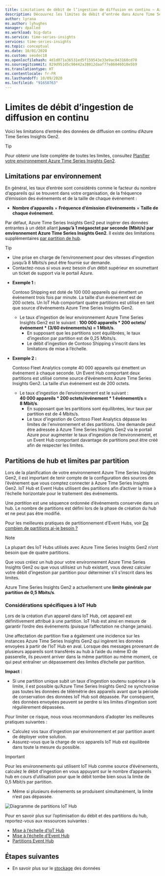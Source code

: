 ```yaml
---
title: Limitations de débit de l’ingestion de diffusion en continu – Azure Time Series Insights Gen2 | Microsoft Docs
description: Découvrez les limites de débit d’entrée dans Azure Time Series Insights Gen2.
author: lyrana
ms.author: lyhughes
manager: dpalled
ms.workload: big-data
ms.service: time-series-insights
services: time-series-insights
ms.topic: conceptual
ms.date: 10/01/2020
ms.custom: seodec18
ms.openlocfilehash: 4d1d071a36531ed5f159543e33e9ac043160cd70
ms.sourcegitcommit: 829d951d5c90442a38012daaf77e86046018e5b9
ms.translationtype: HT
ms.contentlocale: fr-FR
ms.lasthandoff: 10/09/2020
ms.locfileid: "91650763"
---
```

# <a name="streaming-ingestion-throughput-limits"></a>Limites de débit d’ingestion de diffusion en continu

Voici les limitations d’entrée des données de diffusion en continu d’Azure Time Series Insights Gen2.

> [!TIP]
> Pour obtenir une liste complète de toutes les limites, consultez [Planifier votre environnement Azure Time Series Insights Gen2](https://docs.microsoft.com/azure/time-series-insights/time-series-insights-update-plan#review-preview-limits).

## <a name="per-environment-limitations"></a>Limitations par environnement

En général, les taux d’entrée sont considérés comme le facteur du nombre d’appareils qui se trouvent dans votre organisation, de la fréquence d’émission des événements et de la taille de chaque événement :

* **Nombre d’appareils** × **Fréquence d’émission d’événements** × **Taille de chaque événement**.

Par défaut, Azure Time Series Insights Gen2 peut ingérer des données entrantes à un débit allant **jusqu’à 1 mégaoctet par seconde (Mbit/s) par environnement Azure Time Series Insights Gen2**. Il existe des limitations supplémentaires [par partition de hub](./concepts-streaming-ingress-throughput-limits.md#hub-partitions-and-per-partition-limits).

> [!TIP]
>
> * Une prise en charge de l’environnement pour des vitesses d’ingestion jusqu’à 8 Mbits/s peut être fournie sur demande.
> * Contactez-nous si vous avez besoin d’un débit supérieur en soumettant un ticket de support via le portail Azure.

* **Exemple 1 :**

    Contoso Shipping est doté de 100 000 appareils qui émettent un événement trois fois par minute. La taille d’un événement est de 200 octets. Un IoT Hub comportant quatre partitions est utilisé en tant que source d’événements Azure Time Series Insights Gen2.

  * Le taux d’ingestion de leur environnement Azure Time Series Insights Gen2 est le suivant : **100 000 appareils * 200 octets/événement * (3/60 événements/s) = 1 Mbit/s**.
    * En supposant que les partitions sont équilibrées, le taux d’ingestion par partition est de 0,25 Mbits/s.
    * Le débit d’ingestion de Contoso Shipping s’inscrit dans les limitations de mise à l’échelle.

* **Exemple 2 :**

    Contoso Fleet Analytics compte 40 000 appareils qui émettent un événement à chaque seconde. Un Event Hub comportant deux partitions est utilisé comme source d’événements Azure Time Series Insights Gen2. La taille d’un événement est de 200 octets.

  * Le taux d’ingestion de l’environnement est le suivant : **40 000 appareils * 200 octets/événement * 1 événement/s = 8 Mbit/s**.
    * En supposant que les partitions sont équilibrées, leur taux par partition est de 4 Mbits/s.
    * Le taux d'ingestion de Contoso Fleet Analytics dépasse les limites de l'environnement et des partitions. Une demande peut être adressée à Azure Time Series Insights Gen2 via le portail Azure pour augmenter le taux d’ingestion de l’environnement, et un Event Hub comportant davantage de partitions peut être créé afin de respecter les limites.

## <a name="hub-partitions-and-per-partition-limits"></a>Partitions de hub et limites par partition

Lors de la planification de votre environnement Azure Time Series Insights Gen2, il est important de tenir compte de la configuration des sources de l’événement que vous comptez connecter à Azure Time Series Insights Gen2. IoT Hub et Event Hubs utilisent des partitions afin d’activer la mise à l’échelle horizontale pour le traitement des événements.

Une *partition* est une séquence ordonnée d’événements conservée dans un hub. Le nombre de partitions est défini lors de la phase de création du hub et ne peut pas être modifié.

Pour les meilleures pratiques de partitionnement d’Event Hubs, voir [De combien de partitions ai-je besoin ?](https://docs.microsoft.com/azure/event-hubs/event-hubs-faq#how-many-partitions-do-i-need)

> [!NOTE]
> La plupart des IoT Hubs utilisés avec Azure Time Series Insights Gen2 n’ont besoin que de quatre partitions.

Que vous créiez un hub pour votre environnement Azure Time Series Insights Gen2 ou que vous utilisiez un hub existant, vous devez calculer votre débit d’ingestion par partition pour déterminer s’il s’inscrit dans les limites.

Azure Time Series Insights Gen2 a actuellement une **limite générale par partition de 0,5 Mbits/s**.

### <a name="iot-hub-specific-considerations"></a>Considérations spécifiques à IoT Hub

Lors de la création d’un appareil dans IoT Hub, cet appareil est définitivement attribué à une partition. IoT Hub est ainsi en mesure de garantir l’ordre des événements (puisque l’affectation ne change jamais).

Une affectation de partition fixe a également une incidence sur les instances Azure Time Series Insights Gen2 qui ingèrent les données envoyées à partir de l’IoT Hub en aval. Lorsque des messages provenant de plusieurs appareils sont transférés au hub à l’aide du même ID de passerelle, ils peuvent arriver dans la même partition au même moment, ce qui peut entraîner un dépassement des limites d’échelle par partition.

**Impact** :

* Si une partition unique subit un taux d’ingestion soutenu supérieur à la limite, il est possible qu’Azure Time Series Insights Gen2 ne synchronise pas toutes les données de télémétrie des appareils avant que la période de conservation des données IoT Hub soit dépassée. Par conséquent, des données envoyées peuvent se perdre si les limites d’ingestion sont régulièrement dépassées.

Pour limiter ce risque, nous vous recommandons d’adopter les meilleures pratiques suivantes :

* Calculez vos taux d’ingestion par environnement et par partition avant de déployer votre solution.
* Assurez-vous que la charge de vos appareils IoT Hub est équilibrée dans toute la mesure du possible.

> [!IMPORTANT]
> Pour les environnements qui utilisent IoT Hub comme source d’événements, calculez le débit d’ingestion en vous appuyant sur le nombre d’appareils hub en cours d’utilisation pour que le débit tombe bien sous la limite de 0,5 Mbit/s par partition.
>
> * Même si plusieurs événements se produisent simultanément, la limite n’est pas dépassée.

  ![Diagramme de partitions IoT Hub](media/concepts-ingress-overview/iot-hub-partiton-diagram.png)

Pour en savoir plus sur l’optimisation du débit et des partitions du hub, reportez-vous aux ressources suivantes :

* [Mise à l’échelle d’IoT Hub](https://docs.microsoft.com/azure/iot-hub/iot-hub-scaling)
* [Mise à l’échelle d’Event Hub](https://docs.microsoft.com/azure/event-hubs/event-hubs-scalability#throughput-units)
* [Partitions Event Hub](https://docs.microsoft.com/azure/event-hubs/event-hubs-features#partitions)

## <a name="next-steps"></a>Étapes suivantes

* En savoir plus sur le [stockage](./concepts-storage.md) des données
